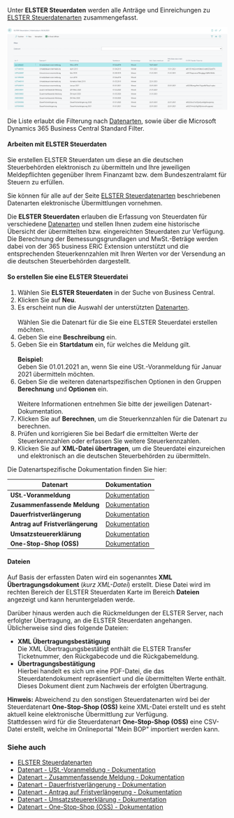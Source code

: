 Unter **ELSTER Steuerdaten** werden alle Anträge und Einreichungen zu [ELSTER Steuerdatenarten](../elster-tax-data-type/) zusammengefasst. 

![ELSTER Steuerdaten](/assets/images/365-business-eric/elster-tax-data-list-de.png)

Die Liste erlaubt die Filterung nach [Datenarten](../elster-tax-data-type/), sowie über die Microsoft Dynamics 365 Business Central Standard Filter.

#### Arbeiten mit ELSTER Steuerdaten
Sie erstellen ELSTER Steuerdaten um diese an die deutschen Steuerbehörden elektronisch zu übermitteln und Ihre jeweiligen Meldepflichten gegenüber Ihrem Finanzamt bzw. dem Bundeszentralamt für Steuern zu erfüllen.

Sie können für alle auf der Seite [ELSTER Steuerdatenarten](../elster-tax-data-type/) beschriebenen Datenarten elektronische Übermittlungen vornehmen.

Die **ELSTER Steuerdaten** erlauben die Erfassung von Steuerdaten für verschiedene [Datenarten](../elster-tax-data-type/) und stellen Ihnen zudem eine historische Übersicht der übermittelten bzw. eingereichten Steuerdaten zur Verfügung.<br>
Die Berechnung der Bemessungsgrundlagen und MwSt.-Beträge werden dabei von der 365 business ERiC Extension unterstützt und die entsprechenden Steuerkennzahlen mit Ihren Werten vor der Versendung an die deutschen Steuerbehörden dargestellt.

#### So erstellen Sie eine ELSTER Steuerdatei
1. Wählen Sie **ELSTER Steuerdaten** in der Suche von Business Central.
2. Klicken Sie auf **Neu**.
3. Es erscheint nun die Auswahl der unterstützten [Datenarten](../elster-tax-data-type/).<br><br>Wählen Sie die Datenart für die Sie eine ELSTER Steuerdatei erstellen möchten.
4. Geben Sie eine **Beschreibung** ein.
5. Geben Sie ein **Startdatum** ein, für welches die Meldung gilt.<br><br>**Beispiel:**<br>Geben Sie 01.01.2021 an, wenn Sie eine USt.-Voranmeldung für Januar 2021 übermitteln möchten.
6. Geben Sie die weiteren datenartspezifischen Optionen in den Gruppen **Berechnung** und **Optionen** ein.<br><br>Weitere Informationen entnehmen Sie bitte der jeweiligen Datenart-Dokumentation.
7. Klicken Sie auf **Berechnen**, um die Steuerkennzahlen für die Datenart zu berechnen.
8. Prüfen und korrigieren Sie bei Bedarf die ermittelten Werte der Steuerkennzahlen oder erfassen Sie weitere Steuerkennzahlen.
9. Klicken Sie auf **XML-Datei übertragen**, um die Steuerdatei einzureichen und elektronisch an die deutschen Steuerbehörden zu übermitteln.

Die Datenartspezifische Dokumentation finden Sie hier:

| Datenart  | Dokumentation |
| --- | --- |
| **USt.-Voranmeldung** | [Dokumentation](../elster-sales-vat-adv-notification/) | 
| **Zusammenfassende Meldung** | [Dokumentation](../elster-recapulative-statement/) | 
| **Dauerfristverlängerung** | [Dokumentation](../elster-permanent-time-limit-extension/) | 
| **Antrag auf Fristverlängerung** | [Dokumentation](../elster-request-for-time-extension/) | 
| **Umsatzsteuererklärung** | [Dokumentation](../elster-annual-vat-return/) |
| **One-Stop-Shop (OSS)** | [Dokumentation](../bop-one-stop-shop/) |

#### Dateien
Auf Basis der erfassten Daten wird ein sogenanntes **XML Übertragungsdokument** (*kurz XML-Datei*) erstellt. Diese Datei wird im rechten Bereich der ELSTER Steuerdaten Karte im Bereich **Dateien** angezeigt und kann heruntergeladen werde.

Darüber hinaus werden auch die Rückmeldungen der ELSTER Server, nach erfolgter Übertragung, an die ELSTER Steuerdaten angehangen. Üblicherweise sind dies folgende Dateien:
 - **XML Übertragungsbestätigung**<br>Die XML Übertragungsbestätigt enthält die ELSTER Transfer Ticketnummer, den Rückgabecode und die Rückgabemeldung.
 - **Übertragungsbestätigung**<br>Hierbei handelt es sich um eine PDF-Datei, die das Steuerdatendokument repräsentiert und die übermittelten Werte enthält. Dieses Dokument dient zum Nachweis der erfolgten Übertragung.

<div class="alert alert-info">
    <i class="fa-solid fa-lightbulb"></i> <strong>Hinweis:</strong> Abweichend zu den sonstigen Steuerdatenarten wird bei der Steuerdatenart <b>One-Stop-Shop (OSS)</b> keine XML-Datei erstellt und es steht aktuell keine elektronische Übermittlung zur Verfügung.<br>Stattdessen wird für die Steuerdatenart <b>One-Stop-Shop (OSS)</b> eine CSV-Datei erstellt, welche im Onlineportal "Mein BOP" importiert werden kann.
</div>

### Siehe auch
 - [ELSTER Steuerdatenarten](../elster-tax-data-type/)
 - [Datenart - USt.-Voranmeldung - Dokumentation](../elster-sales-vat-adv-notification/)
 - [Datenart - Zusammenfassende Meldung - Dokumentation](../elster-recapulative-statement/)
 - [Datenart - Dauerfristverlängerung - Dokumentation](../elster-permanent-time-limit-extension/)
 - [Datenart - Antrag auf Fristverlängerung - Dokumentation](../elster-request-for-time-extension/)
 - [Datenart - Umsatzsteuererklärung - Dokumentation](../elster-annual-vat-return/)
 - [Datenart - One-Stop-Shop (OSS) - Dokumentation](../bop-one-stop-shop/)
